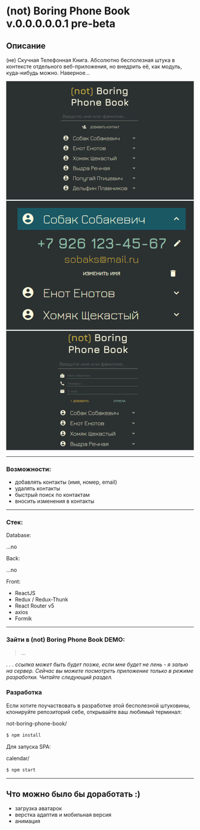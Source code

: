 # (not) Boring Phone Book v.0.0.0.0.0.1 pre-beta

## Описание

(не) Скучная Телефонная Книга. Абсолютно бесполезная штука в контексте отдельного веб-приложения, но внедрить её, как модуль, куда-нибудь можно. Наверное...

![alt text](screen-1.png "not boring phone book")
![alt text](screen-2.png "not boring phone book")
![alt text](screen-3.png "not boring phone book")

---

### Возможности:
- добавлять контакты (имя, номер, email)
- удалять контакты
- быстрый поиск по контактам
- вносить изменения в контакты

---

### Стек:

Database:

...no

Back:

...no

Front:
- ReactJS
- Redux / Redux-Thunk
- React Router v5
- axios
- Formik

---


### Зайти в (not) Boring Phone Book DEMO:

> ...

_. . . ссылка может быть будет позже, если мне будет не лень - я залью на сервер. Сейчас вы можете посмотреть приложение только в режиме разработки. Читайте следующий раздел._

### Разработка

Если хотите поучаствовать в разработке этой бесполезной штуковины, клонируйте репозиторий себе, открывайте ваш любимый терминал:


not-boring-phone-book/
```sh
$ npm install
```

Для запуска SPA:

calendar/
```sh
$ npm start
```

---

## Что можно было бы доработать :)

- загрузка аватарок
- верстка адаптив и мобильная версия
- анимация